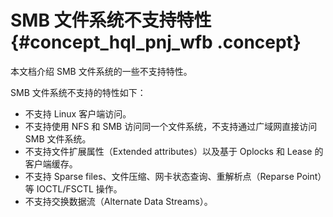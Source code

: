 # SMB 文件系统不支持特性 {#concept_hql_pnj_wfb .concept}

本文档介绍 SMB 文件系统的一些不支持特性。

SMB 文件系统不支持的特性如下：

-   不支持 Linux 客户端访问。
-   不支持使用 NFS 和 SMB 访问同一个文件系统，不支持通过广域网直接访问 SMB 文件系统。
-   不支持文件扩展属性（Extended attributes）以及基于 Oplocks 和 Lease 的客户端缓存。
-   不支持 Sparse files、文件压缩、网卡状态查询、重解析点（Reparse Point）等 IOCTL/FSCTL 操作。
-   不支持交换数据流（Alternate Data Streams）。

